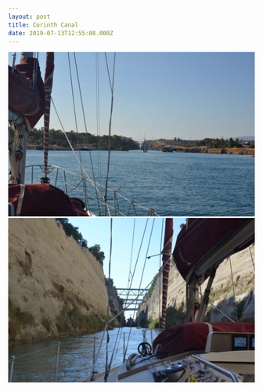 ```yaml
---
layout: post
title: Corinth Canal
date: 2019-07-13T12:55:08.000Z
---
```

![Corinth Canal](/files/2019-10-26-corinth_canal_0.jpg)
![Corinth Canal](/files/2019-10-26-corinth_canal_1.jpg)

